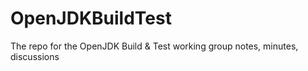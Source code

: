 OpenJDKBuildTest
================

The repo for the OpenJDK Build &amp; Test working group notes, minutes, discussions 
